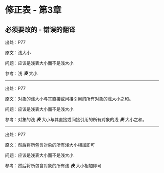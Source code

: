# 修正表 - 第3章

## 必须要改的 - 错误的翻译

出处：P77

原文：浅大小

问题：应该是浅表大小而不是浅大小

参考：浅 ***表*** 大小

------

出处：P77

原文：对象的浅大小与其直接或间接引用的所有对象的浅大小之和。

问题：应该是浅表大小而不是浅大小

参考：对象的浅 ***表*** 大小与其直接或间接引用的所有对象的浅 ***表*** 大小之和。

------

出处：P77

原文：然后将所包含对象的所有浅大小相加即可

问题：应该是浅表大小而不是浅大小

参考：然后将所包含对象的所有浅 ***表*** 大小相加即可
